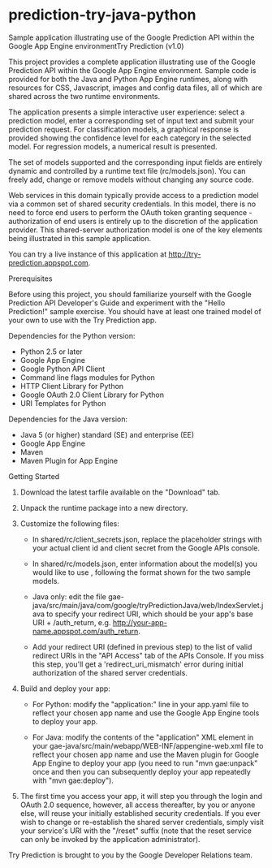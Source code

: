 prediction-try-java-python
==========================

Sample application illustrating use of the  Google Prediction API within the Google App Engine environmentTry Prediction (v1.0)

This project provides a complete application illustrating use of the 
Google Prediction API within the Google App Engine environment. Sample 
code is provided for both the Java and Python App Engine runtimes, 
along with resources for CSS, Javascript, images and config data files, 
all of which are shared across the two runtime environments.

The application presents a simple interactive user experience: select 
a prediction model, enter a corresponding set of input text and submit 
your prediction request. For classification models, a graphical response 
is provided showing the confidence level for each category in the 
selected model. For regression models, a numerical result is presented.

The set of models supported and the corresponding input fields are 
entirely dynamic and controlled by a runtime text file (rc/models.json). 
You can freely add, change or remove models without changing any source code.

Web services in this domain typically provide access to a prediction 
model via a common set of shared security credentials. In this model, 
there is no need to force end users to perform the OAuth token granting 
sequence - authorization of end users is entirely up to the discretion 
of the application provider. This shared-server authorization model is 
one of the key elements being illustrated in this sample application.

You can try a live instance of this application at 
http://try-prediction.appspot.com.

Prerequisites

Before using this project, you should familiarize yourself with the 
Google Prediction API Developer's Guide and experiment with the "Hello 
Prediction!" sample exercise. You should have at least one trained model 
of your own to use with the Try Prediction app.

Dependencies for the Python version:

- Python 2.5 or later
- Google App Engine
- Google Python API Client
- Command line flags modules for Python
- HTTP Client Library for Python
- Google OAuth 2.0 Client Library for Python
- URI Templates for Python

Dependencies for the Java version:

- Java 5 (or higher) standard (SE) and enterprise (EE)
- Google App Engine
- Maven
- Maven Plugin for App Engine

Getting Started

1. Download the latest tarfile available on the "Download" tab.

2. Unpack the runtime package into a new directory.

3. Customize the following files:

   - In shared/rc/client_secrets.json, replace the placeholder strings 
     with your actual client id and client secret from the Google APIs console.

   - In shared/rc/models.json, enter information about the model(s) you 
     would like to use , following the format shown for the two sample models.

   - Java only: edit the file
     gae-java/src/main/java/com/google/tryPredictionJava/web/IndexServlet.java 
     to specify your redirect URI, which should be your app's base URI + 
     /auth_return, e.g. http://your-app-name.appspot.com/auth_return.

   - Add your redirect URI (defined in previous step) to the list of valid 
     redirect URIs in the "API Access" tab of the APIs Console. If you miss 
     this step, you'll get a 'redirect_uri_mismatch' error during initial 
     authorization of the shared server credentials.

4. Build and deploy your app:

   - For Python: modify the "application:" line in your app.yaml file to 
     reflect your chosen app name and use the Google App Engine tools to 
     deploy your app.

   - For Java: modify the contents of the "application" XML element in 
     your gae-java/src/main/webapp/WEB-INF/appengine-web.xml file to 
     reflect your chosen app name and use the Maven plugin for Google 
     App Engine to deploy your app (you need to run "mvn gae:unpack" 
     once and then you can subsequently deploy your app repeatedly 
     with "mvn gae:deploy").

5. The first time you access your app, it will step you through the login 
   and OAuth 2.0 sequence, however, all access thereafter, by you or anyone 
   else, will reuse your initially established security credentials. If you 
   ever wish to change or re-establish the shared server credentials, simply 
   visit your service's URI with the "/reset" suffix (note that the reset 
   service can only be invoked by the application administrator).

Try Prediction is brought to you by the Google Developer Relations team.

